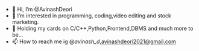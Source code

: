 - 👋 Hi, I’m @AvinashDeori
- 👀 I’m interested in programming, coding,video editing and stock marketing.
- 🌱 Holding my cards on  C/C++,Python,Frontend,DBMS and much more to be...
- 📫 How to reach me ig @_avinash_d_,avinashdeori2021@gmail.com
<!--
AvinashDeori/AvinashDeoei is a ✨ special ✨ repository because its `README.md` (this file) appears on your GitHub profile.
You can click the Preview link to take a look at your changes.
--->
